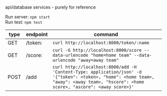api/database services - purely for reference

Run server: `npm start`<br>
Run test: `npm test`

|type |endpoint |command
|-----|---------|-----------------
|GET  |/token:  |`curl http://localhost:8000/token/:name`
|GET  |/score:  |`curl -G http://localhost:8000/score --data-urlencode "home=home team" --data-urlencode "away=away team"`
|POST |/add		|`curl http://localhost:8000/add -H 'Content-Type: application/json' -d '{"token": <token>, "home": <home team>, "away": <away team>, "hscore": <home score>, "ascore": <away score>}'`
